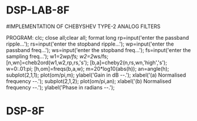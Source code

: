 # DSP-LAB-8F

#IMPLEMENTATION OF CHEBYSHEV TYPE-2 ANALOG FILTERS

PROGRAM:
 clc; 
close all;clear all; 
format long 
rp=input('enter the passband ripple...'); 
rs=input('enter the stopband ripple...'); 
wp=input('enter the passband freq...'); 
ws=input('enter the stopband freq...'); 
fs=input('enter the sampling freq...'); 
w1=2*wp/fs; 
w2=2*ws/fs; 
[n,wn]=cheb2ord(w1,w2,rp,rs,'s'); 
[b,a]=cheby2(n,rs,wn,'high','s'); 
w=0:.01:pi; 
[h,om]=freqs(b,a,w); 
m=20*log10(abs(h)); 
an=angle(h); 
subplot(2,1,1); 
plot(om/pi,m); 
ylabel('Gain in dB --.'); 
xlabel('(a) Normalised frequency --.'); 
subplot(2,1,2); 
plot(om/pi,an); 
xlabel('(b) Normalised frequency --.'); 
ylabel('Phase in radians --.');
# DSP-8F
